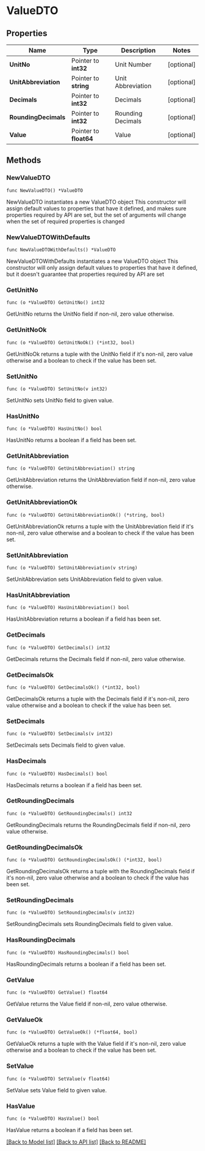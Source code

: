 # ValueDTO

## Properties

Name | Type | Description | Notes
------------ | ------------- | ------------- | -------------
**UnitNo** | Pointer to **int32** | Unit Number | [optional] 
**UnitAbbreviation** | Pointer to **string** | Unit Abbreviation | [optional] 
**Decimals** | Pointer to **int32** | Decimals | [optional] 
**RoundingDecimals** | Pointer to **int32** | Rounding Decimals | [optional] 
**Value** | Pointer to **float64** | Value | [optional] 

## Methods

### NewValueDTO

`func NewValueDTO() *ValueDTO`

NewValueDTO instantiates a new ValueDTO object
This constructor will assign default values to properties that have it defined,
and makes sure properties required by API are set, but the set of arguments
will change when the set of required properties is changed

### NewValueDTOWithDefaults

`func NewValueDTOWithDefaults() *ValueDTO`

NewValueDTOWithDefaults instantiates a new ValueDTO object
This constructor will only assign default values to properties that have it defined,
but it doesn't guarantee that properties required by API are set

### GetUnitNo

`func (o *ValueDTO) GetUnitNo() int32`

GetUnitNo returns the UnitNo field if non-nil, zero value otherwise.

### GetUnitNoOk

`func (o *ValueDTO) GetUnitNoOk() (*int32, bool)`

GetUnitNoOk returns a tuple with the UnitNo field if it's non-nil, zero value otherwise
and a boolean to check if the value has been set.

### SetUnitNo

`func (o *ValueDTO) SetUnitNo(v int32)`

SetUnitNo sets UnitNo field to given value.

### HasUnitNo

`func (o *ValueDTO) HasUnitNo() bool`

HasUnitNo returns a boolean if a field has been set.

### GetUnitAbbreviation

`func (o *ValueDTO) GetUnitAbbreviation() string`

GetUnitAbbreviation returns the UnitAbbreviation field if non-nil, zero value otherwise.

### GetUnitAbbreviationOk

`func (o *ValueDTO) GetUnitAbbreviationOk() (*string, bool)`

GetUnitAbbreviationOk returns a tuple with the UnitAbbreviation field if it's non-nil, zero value otherwise
and a boolean to check if the value has been set.

### SetUnitAbbreviation

`func (o *ValueDTO) SetUnitAbbreviation(v string)`

SetUnitAbbreviation sets UnitAbbreviation field to given value.

### HasUnitAbbreviation

`func (o *ValueDTO) HasUnitAbbreviation() bool`

HasUnitAbbreviation returns a boolean if a field has been set.

### GetDecimals

`func (o *ValueDTO) GetDecimals() int32`

GetDecimals returns the Decimals field if non-nil, zero value otherwise.

### GetDecimalsOk

`func (o *ValueDTO) GetDecimalsOk() (*int32, bool)`

GetDecimalsOk returns a tuple with the Decimals field if it's non-nil, zero value otherwise
and a boolean to check if the value has been set.

### SetDecimals

`func (o *ValueDTO) SetDecimals(v int32)`

SetDecimals sets Decimals field to given value.

### HasDecimals

`func (o *ValueDTO) HasDecimals() bool`

HasDecimals returns a boolean if a field has been set.

### GetRoundingDecimals

`func (o *ValueDTO) GetRoundingDecimals() int32`

GetRoundingDecimals returns the RoundingDecimals field if non-nil, zero value otherwise.

### GetRoundingDecimalsOk

`func (o *ValueDTO) GetRoundingDecimalsOk() (*int32, bool)`

GetRoundingDecimalsOk returns a tuple with the RoundingDecimals field if it's non-nil, zero value otherwise
and a boolean to check if the value has been set.

### SetRoundingDecimals

`func (o *ValueDTO) SetRoundingDecimals(v int32)`

SetRoundingDecimals sets RoundingDecimals field to given value.

### HasRoundingDecimals

`func (o *ValueDTO) HasRoundingDecimals() bool`

HasRoundingDecimals returns a boolean if a field has been set.

### GetValue

`func (o *ValueDTO) GetValue() float64`

GetValue returns the Value field if non-nil, zero value otherwise.

### GetValueOk

`func (o *ValueDTO) GetValueOk() (*float64, bool)`

GetValueOk returns a tuple with the Value field if it's non-nil, zero value otherwise
and a boolean to check if the value has been set.

### SetValue

`func (o *ValueDTO) SetValue(v float64)`

SetValue sets Value field to given value.

### HasValue

`func (o *ValueDTO) HasValue() bool`

HasValue returns a boolean if a field has been set.


[[Back to Model list]](../README.md#documentation-for-models) [[Back to API list]](../README.md#documentation-for-api-endpoints) [[Back to README]](../README.md)


